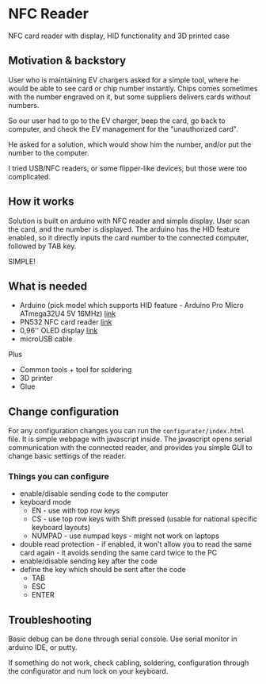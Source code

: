 # NFC Reader

NFC card reader with display, HID functionality and 3D printed case

## Motivation & backstory

User who is maintaining EV chargers asked for a simple tool, where he would be able to see card or chip number instantly. Chips comes sometimes with the number engraved on it, but some suppliers delivers cards without numbers.

So our user had to go to the EV charger, beep the card, go back to computer, and check the EV management for the "unauthorized card".

He asked for a solution, which would show him the number, and/or put the number to the computer.

I tried USB/NFC readers, or some flipper-like devices, but those were too complicated.

## How it works

Solution is built on arduino with NFC reader and simple display. User scan the card, and the number is displayed. The arduino has the HID feature enabled, so it directly inputs the card number to the connected computer, followed by TAB key.

SIMPLE!

## What is needed

- Arduino (pick model which supports HID feature - Arduino Pro Micro ATmega32U4 5V 16MHz) [link](https://dratek.cz/arduino/960-leonardo-pro-micro.html)
- PN532 NFC card reader [link](https://dratek.cz/arduino/2005-rfid-ic-ctecka-karet-13.56mhz-modul-pro-arduino-pn532-nfc.html)
- 0,96'' OLED display [link](https://dratek.cz/arduino/891-oled-display-spi-bily.html)
- microUSB cable

Plus

- Common tools + tool for soldering
- 3D printer
- Glue

## Change configuration

For any configuration changes you can run the `configurater/index.html` file. It is simple webpage with javascript inside. The javascript opens serial communication with the connected reader, and provides you simple GUI to change basic settings of the reader.

### Things you can configure

- enable/disable sending code to the computer
- keyboard mode
  - EN - use with top row keys
  - CS - use top row keys with Shift pressed (usable for national specific keyboard layouts)
  - NUMPAD - use numpad keys - might not work on laptops
- double read protection - if enabled, it won't allow you to read the same card again - it avoids sending the same card twice to the PC
- enable/disable sending key after the code
- define the key which should be sent after the code
  - TAB
  - ESC
  - ENTER

## Troubleshooting

Basic debug can be done through serial console. Use serial monitor in arduino IDE, or putty.

If something do not work, check cabling, soldering, configuration through the configurator and num lock on your keyboard.